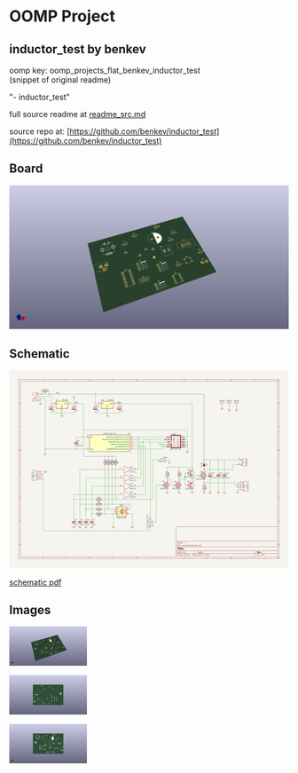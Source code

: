 # OOMP Project  
## inductor_test  by benkev  
  
oomp key: oomp_projects_flat_benkev_inductor_test  
(snippet of original readme)  
  
"- inductor_test"   
  
  full source readme at [readme_src.md](readme_src.md)  
  
source repo at: [https://github.com/benkev/inductor_test](https://github.com/benkev/inductor_test)  
## Board  
  
[![working_3d.png](working_3d_600.png)](working_3d.png)  
## Schematic  
  
[![working_schematic.png](working_schematic_600.png)](working_schematic.png)  
  
[schematic pdf](working_schematic.pdf)  
## Images  
  
[![working_3d.png](working_3d_140.png)](working_3d.png)  
  
[![working_3d_back.png](working_3d_back_140.png)](working_3d_back.png)  
  
[![working_3d_front.png](working_3d_front_140.png)](working_3d_front.png)  
